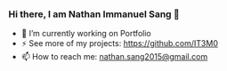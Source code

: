 ### Hi there, I am Nathan Immanuel Sang 👋

- 🔭 I’m currently working on Portfolio
- ⚡ See more of my projects: https://github.com/IT3M0
- 📫 How to reach me: nathan.sang2015@gmail.com
<!--
**nathanimmanuelsang/nathanimmanuelsang** is a ✨ _special_ ✨ repository because its `README.md` (this file) appears on your GitHub profile.

Here are some ideas to get you started:

- 🔭 I’m currently working on ...
- 🌱 I’m currently learning ...
- 👯 I’m looking to collaborate on ...
- 🤔 I’m looking for help with ...
- 💬 Ask me about ...
- 📫 How to reach me: ...
- 😄 Pronouns: ...
- ⚡ Fun fact: ...
-->
